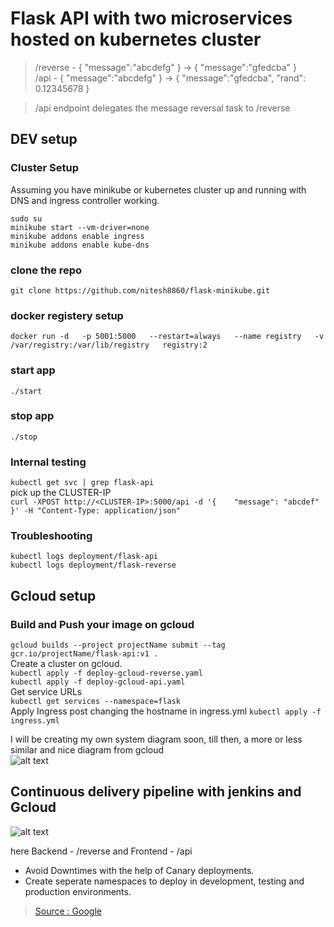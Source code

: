 # Flask API with two microservices hosted on kubernetes cluster  

>/reverse - { "message":"abcdefg" } → { "message":"gfedcba" }    
>/api - { "message":"abcdefg" } → { "message":"gfedcba", "rand": 0.12345678 }    
   
>/api endpoint delegates the message reversal task to /reverse    

## DEV setup  

### Cluster Setup
Assuming you have minikube or kubernetes cluster up and running with DNS and ingress controller working.   
  
`sudo su`  
`minikube start --vm-driver=none`  
`minikube addons enable ingress`  
`minikube addons enable kube-dns`  
  
### clone the repo  
`git clone https://github.com/nitesh8860/flask-minikube.git`  
  
### docker registery setup  
`docker run -d   -p 5001:5000   --restart=always   --name registry   -v /var/registry:/var/lib/registry   registry:2`  
  
### start app  
`./start`  
  
### stop app  
`./stop`  
  
### Internal testing  
`kubectl get svc | grep flask-api`  
pick up the CLUSTER-IP  
`curl -XPOST http://<CLUSTER-IP>:5000/api -d '{    "message": "abcdef"  }' -H "Content-Type: application/json"`  
  
### Troubleshooting  
`kubectl logs deployment/flask-api`  
`kubectl logs deployment/flask-reverse`  

## Gcloud setup
### Build and Push your image on gcloud   
`gcloud builds --project projectName submit --tag gcr.io/projectName/flask-api:v1 .`  
Create a cluster on gcloud.  
`kubectl apply -f deploy-gcloud-reverse.yaml`  
`kubectl apply -f deploy-gcloud-api.yaml`  
Get service URLs   
`kubectl get services --namespace=flask`  
Apply Ingress post changing the hostname in ingress.yml
`kubectl apply -f ingress.yml`  

I will be creating my own system diagram soon, till then, a more or less similar and nice diagram from gcloud   
![alt text](https://cloud.google.com/solutions/images/creating-cicd-pipeline-with-kubernetes-engine-architecture.svg "System Diagram")   
    
    
## Continuous delivery pipeline with jenkins and Gcloud
![alt text](https://cloud.google.com/solutions/images/jenkins-cd-container-engine.svg "CICD pipeline with jenkins and gcloud")   

here Backend - /reverse
and Frontend - /api

* Avoid Downtimes with the help of Canary deployments.
* Create seperate namespaces to deploy in development, testing and production environments.
> [Source : Google](https://cloud.google.com/solutions/continuous-delivery-jenkins-kubernetes-engine)

